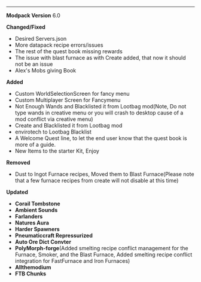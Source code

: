 ---------------------------------------------------------------------------------------------
**Modpack Version**
6.0

**Changed/Fixed**
- Desired Servers.json
- More datapack recipe errors/issues
- The rest of the quest book missing rewards
- The issue with blast furnace as with Create added, that now it should not be an issue
- Alex's Mobs giving Book



**Added**
- Custom WorldSelectionScreen for fancy menu 
- Custom Multiplayer Screen for Fancymenu
- Not Enough Wands and Blacklisted it from Lootbag mod(Note, Do not type wands in creative menu or you will crash to desktop cause of a mod conflict via creative menu)
- Create and Blacklisted it from Lootbag mod
- envirotech to Lootbag Blacklist
- A Welcome Quest line, to let the end user know that the quest book is more of a guide.
- New Items to the starter Kit, Enjoy



**Removed**
- Dust to Ingot Furnace recipes, Moved them to Blast Furnace(Please note that a few furnace recipes from create will not disable at this time)

**Updated**
- **Corail Tombstone**
- **Ambient Sounds**
- **Farlanders**
- **Natures Aura**
- **Harder Spawners**
- **Pneumaticcraft Repressurized**
- **Auto Ore Dict Convter**
- **PolyMorph-forge**(Added smelting recipe conflict management for the Furnace, Smoker, and the Blast Furnace, Added smelting recipe conflict integration for FastFurnace and Iron Furnaces)
- **Allthemodium**
- **FTB Chunks**
